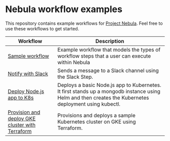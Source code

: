 # Nebula workflow examples  
This repository contains example workflows for [Project Nebula](https://puppet.com/project-nebula). Feel free to use these workflows to get started.

| Workflow      | Description   |
| ------------- | ------------- |
| [Sample workflow](./example-workflows/sample-workflow)| Example workflow that models the types of workflow steps that a user can execute within Nebula |
| [Notify with Slack](./example-workflows/notify-slack)| Sends a message to a Slack channel using the Slack Step. |
| [Deploy Node.js app to K8s](./example-workflows/deploy-nodejs-app-to-k8s)| Deploys a basic Node.js app to Kubernetes. It first stands up a mongodb instance using Helm and then creates the Kubernetes deployment using kubectl. |
| [Provision and deploy GKE cluster with Terraform](./example-workflows/provision-and-deploy-gke-terraform) | Provisions and deploys a sample Kubernetes cluster on GKE using Terraform. |
